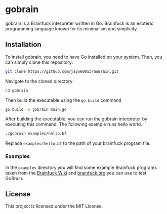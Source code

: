 # gobrain

gobrain is a Brainfuck interpreter written in Go. Brainfuck is an esoteric programming language known for its minimalism and simplicity.

## Installation

To install gobrain, you need to have Go installed on your system. Then, you can simply clone this repository:

```bash
git clone https://github.com/jayo60013/GoBrain.git
```
Navigate to the cloned directory
```bash
cd gobrain
```
Then build the executable using the `go build` command
```bash
go build -o gobrain main.go
```

After building the executable, you can run the gobrain interpreter by executing this command. The following example runs hello world.
```bash
./gobrain examples/hello.bf
```
Replace `examples/hello.bf` to the path of your brainfuck program file.

### Examples
In the `examples` directory you will find some example Brainfuck programs taken from the [Brainfuck Wiki](https://en.wikipedia.org/wiki/Brainfuck) and [brainfuck.org](https://www.brainfuck.org) you can use to test GoBrain.

## License
This project is licensed under the MIT License.

